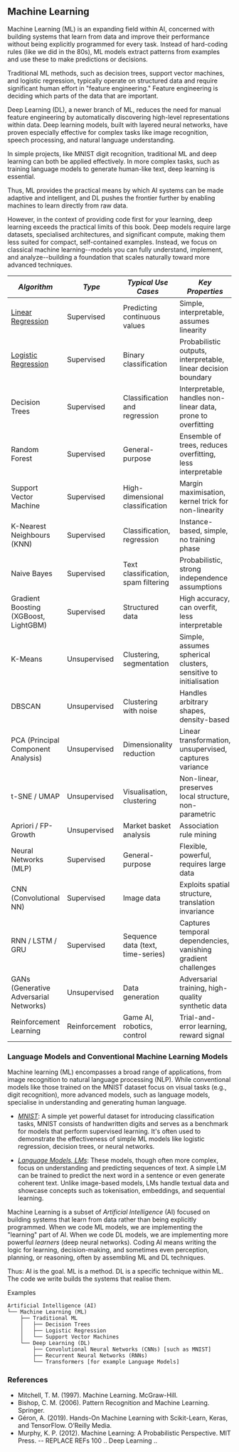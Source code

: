 
## Machine Learning

Machine Learning (ML) is an expanding field within AI, concerned with building systems that learn
from data and improve their performance without being explicitly programmed for every task. Instead
of hard-coding rules (like we did in the 80s), ML models extract patterns from examples and use
these to make predictions or decisions.

Traditional ML methods, such as decision trees, support vector machines, and logistic regression,
typically operate on structured data and require significant human effort in "feature engineering."
Feature engineering is deciding which parts of the data that are important.

Deep Learning (DL), a newer branch of ML, reduces the need for manual feature engineering by
automatically discovering high-level representations within data. Deep learning models, built
with layered neural networks, have proven especially effective for complex tasks like image
recognition, speech processing, and natural language understanding.

In simple projects, like MNIST digit recognition, traditional ML and deep learning can both be
applied effectively. In more complex tasks, such as training language models to generate human-like text,
deep learning is essential.

Thus, ML provides the practical means by which AI systems can be made adaptive and intelligent,
and DL pushes the frontier further by enabling machines to learn directly from raw data.

However, in the context of providing code first for your learning, deep learning exceeds the
practical limits of this book. Deep models require large datasets, specialised architectures,
and significant compute, making them less suited for compact, self-contained examples. Instead,
we focus on classical machine learning--models you can fully understand, implement, and
analyze--building a foundation that scales naturally toward more advanced techniques.


| *Algorithm*                | *Type*             | *Typical Use Cases*              | *Key Properties*                                                |
|----------------------------|--------------------|----------------------------------|-----------------------------------------------------------------|
| [Linear Regression](./linear/)     | Supervised | Predicting continuous values     | Simple, interpretable, assumes linearity                        |
| [Logistic Regression](./logistic/) | Supervised | Binary classification            | Probabilistic outputs, interpretable, linear decision boundary  |
| Decision Trees             | Supervised         | Classification and regression    | Interpretable, handles non-linear data, prone to overfitting    |
| Random Forest              | Supervised         | General-purpose                  | Ensemble of trees, reduces overfitting, less interpretable      |
| Support Vector Machine     | Supervised         | High-dimensional classification  | Margin maximisation, kernel trick for non-linearity             |
| K-Nearest Neighbours (KNN) | Supervised         | Classification, regression       | Instance-based, simple, no training phase                       |
| Naive Bayes                | Supervised         | Text classification, spam filtering | Probabilistic, strong independence assumptions               |
| Gradient Boosting (XGBoost, LightGBM) | Supervised | Structured data             | High accuracy, can overfit, less interpretable                    |
| K-Means                    | Unsupervised       | Clustering, segmentation         | Simple, assumes spherical clusters, sensitive to initialisation |
| DBSCAN                     | Unsupervised       | Clustering with noise            | Handles arbitrary shapes, density-based                         |
| PCA (Principal Component Analysis) | Unsupervised | Dimensionality reduction     | Linear transformation, unsupervised, captures variance            |
| t-SNE / UMAP               | Unsupervised       | Visualisation, clustering        | Non-linear, preserves local structure, non-parametric           |
| Apriori / FP-Growth        | Unsupervised       | Market basket analysis           | Association rule mining                                         |
| Neural Networks (MLP)      | Supervised         | General-purpose                  | Flexible, powerful, requires large data                         |
| CNN (Convolutional NN)     | Supervised         | Image data                       | Exploits spatial structure, translation invariance              |
| RNN / LSTM / GRU           | Supervised         | Sequence data (text, time-series)| Captures temporal dependencies, vanishing gradient challenges   |
| GANs (Generative Adversarial Networks) | Unsupervised | Data generation          | Adversarial training, high-quality synthetic data                 |
| Reinforcement Learning     | Reinforcement      | Game AI, robotics, control       | Trial-and-error learning, reward signal                         |



### Language Models and Conventional Machine Learning Models

Machine learning (ML) encompasses a broad range of applications, from image recognition to natural
language processing (NLP). While conventional models like those trained on the MNIST dataset focus
on visual tasks (e.g., digit recognition), more advanced models, such as language models, specialise
in understanding and generating human language.

- *[MNIST](./mnist/)*: A simple yet powerful dataset for introducing classification tasks, MNIST consists
of handwritten digits and serves as a benchmark for models that perform supervised learning. It's often
used to demonstrate the effectiveness of simple ML models like logistic regression, decision trees,
or neural networks.

- *[Language Models, LMs](./lm/)*: These models, though often more complex, focus on understanding and
predicting sequences of text. A simple LM can be trained to predict the next word in a sentence or even
generate coherent text. Unlike image-based models, LMs handle textual data and showcase concepts
such as tokenisation, embeddings, and sequential learning.

Machine Learning is a subset of *Artificial Intelligence* (AI) focused on building systems that learn from
data rather than being explicitly programmed. When we code ML models, we are implementing the "learning"
part of AI. When we code DL models, we are implementing more powerful *learners* (deep neural networks).
Coding AI means writing the logic for learning, decision-making, and sometimes even perception, planning,
or reasoning, often by assembling ML and DL techniques.

Thus: AI is the goal. ML is a method. DL is a specific technique within ML. The code we write builds
the systems that realise them.

Examples
```
Artificial Intelligence (AI)
└── Machine Learning (ML)
    ├── Traditional ML
    │   ├── Decision Trees
    │   ├── Logistic Regression
    │   └── Support Vector Machines
    └── Deep Learning (DL)
        ├── Convolutional Neural Networks (CNNs) [such as MNIST]
        ├── Recurrent Neural Networks (RNNs)
        └── Transformers [for example Language Models]
```



### References

- Mitchell, T. M. (1997). Machine Learning. McGraw-Hill.
- Bishop, C. M. (2006). Pattern Recognition and Machine Learning. Springer.
- Géron, A. (2019). Hands-On Machine Learning with Scikit-Learn, Keras, and TensorFlow. O’Reilly Media.
- Murphy, K. P. (2012). Machine Learning: A Probabilistic Perspective. MIT Press.
-- REPLACE REFs
100 ..
Deep Learning ..
